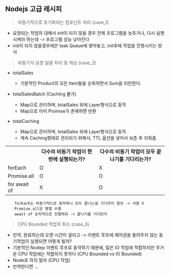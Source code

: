 ## Nodejs 고급 레시피

> 비동기적으로 초기화되는 컴포넌트 처리 (case_1)

- 요청되는 작업의 대해서 init이 되지 않을 경우 전체 프로그램을 늦추거나, 다시 실행시켜야 하는데 -> 프로그램 성능 낮아진다
- init이 되지 않을경우에은 task Queue에 쌓아놓고, init후에 작업을 진행시키는 방식

> 비동기식 요청 일괄 처리 및 캐싱 (case_2)

- totalSales

  - 기본적인 Product의 모든 Item들을 순회하면서 Sum을 리턴한다.

- totalSalesBatch (Caching 불가)

  - Map으로 관리하며, totalSales 위에 Layer형식으로 동작
  - Map으로 이미 Proimse가 존재하면 반환

- totalCaching
  - Map으로 관리하며, totalSales 위에 Layer형식으로 동작
  - 계속 Caching형태로 관리되기 위해서, TTL 옵션을 넣어서 보존 후 지워줌

<table>
    <th></th>
    <th> 다수의 비동기 작업이 한번에 실행되는가? </th>
    <th> 다수의 비동기 작업이 모두 끝나기를 기다리는가? </th>
    <tr>
        <td>forEach</td>
        <td>O</td>
        <td>X</td>
    </tr>
    <tr>
        <td>Promise.all</td>
        <td>O</td>
        <td>O</td>
    </tr>
    <tr>
        <td>for await of</td>
        <td>X</td>
        <td>O</td>
    </tr>
</table>

```
    forEach는 비동기적으로 동작하나 모두 끝나는걸 기디라지 않아 -> 사용 X
    Promise.all은 병렬 수행
    await of 순차적으로 진행하되 -> 끝나기를 기다린다
```

> CPU Bounded 작업의 취소 (case_3)

- 만약, 완료하는데 오랜 시간이 걸리고 -> 이벤트 루프에 제어권을 돌려주지 않는 동기작업이 실행되면 어떻게 될까?
- 기본적인 Nodejs 이벤트 루프로 동작하기 때문에, 많은 IO 작업에 적합하지만 무거운 CPU 작업에는 적합하지 못하다 (CPU Bounded vs IO Bounded)
- Node로 하지 말자 (CPU 작업)
- 만약한다면 ...
